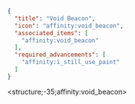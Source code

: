 ```json
{
  "title": "Void Beacon",
  "icon": "affinity:void_beacon",
  "associated_items": [
    "affinity:void_beacon"
  ],
  "required_advancements": [
    "affinity:i_still_use_paint"
  ]
}
```

<structure;-35;affinity:void_beacon>